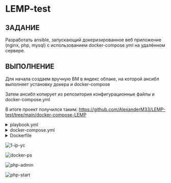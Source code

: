 # LEMP-test

## ЗАДАНИЕ
Разработать ansible, запускающий докеризированное веб приложение (nginx, php, mysql) с использованием docker-compose.yml на удалённом сервере.

## ВЫПОЛНЕНИЕ
Для начала создаем вручную ВМ в яндекс облаке, на которой ансибл выполняет установку докера и docker-compose

Затем ансибл копирует из репозитория конфигурационные файлы и docker-compose.yml

В итоге проект получился таким:
https://github.com/AlexanderM33/LEMP-test/tree/main/docker-compose-LEMP


<details close>
<summary>playbook.yml</summary>
<br>
 
 ```
---
- name: My test task - installing LEMP using docker-compose
  hosts: all
  vars:
    server_hostname: www.my-test-task.com
  tasks:
    - name: install packages
      yum: name={{ item }} state=latest update_cache=yes
      with_items:
        - git
        - wget
        - curl

    - name: Add Docker repo
      get_url:
        url: https://download.docker.com/linux/centos/docker-ce.repo
        dest: /etc/yum.repos.d/docker-ce.repo
      become: yes
 
    - name: Install Docker
      package:
        name: docker-ce
        state: latest
      become: yes
 
    - name: Start Docker service
      service:
        name: docker
        state: started
        enabled: yes
      become: yes
 
    - name: Add user to docker group
      user:
        name: user
        groups: docker
        append: yes
      become: yes

    - name: install docker-compose
      shell: sudo curl -L "https://github.com/docker/compose/releases/download/1.23.2/docker-compose-$(uname -s)-$(uname -m)" -o /usr/local/bin/docker-compose && sudo chmod +x /usr/local/bin/docker-compose

    - name: Start docker daemon
      service: name=docker state=started enabled=yes

    - name: Deploy site files from Github repository
      git: repo=https://github.com/AlexanderM33/LEMP-test.git dest=/home/user/docker-compose-lemp-stack update=yes force=yes

    - name: deploy Docker Compose stack
      community.docker.docker_compose_v2:
        project_src: /home/user/docker-compose-lemp-stack/docker-compose-LEMP/
        files:
        - docker-compose.yml
 ```
 </details>


<details close>
<summary>docker-compose.yml</summary>
<br>
 
 ```
version: '3.8'

# Services
services:

    # PHP Service
    php:
        build:
            dockerfile: php-dockerfile
        volumes:
            - './php-files:/var/www/html'
        depends_on:
            - mariadb

    # Nginx Service
    nginx:
        image: nginx:latest
        ports:
            - 80:80
        links:
            - 'php'
        volumes:
            - './php-files:/var/www/html'
            - './nginx-conf:/etc/nginx/conf.d'
        depends_on:
            - php

    # MariaDB Service
    mariadb:
        image: mariadb:10.9
        environment:
            MYSQL_ROOT_PASSWORD: your_password
        volumes:
            - mysqldata:/var/lib/mysql

    # phpMyAdmin Service
    phpmyadmin:
        image: phpmyadmin/phpmyadmin:latest
        ports:
            - 8080:80
        environment:
            PMA_HOST: mariadb
        depends_on:
            - mariadb

# Volumes
volumes:

  mysqldata:
 ```
 </details>

<details close>
<summary>Dockerfile</summary>
<br>
 
 ```
FROM php:8.2-fpm

# Installing dependencies for the PHP modules
RUN apt-get update && \
    apt-get install -y zip libzip-dev libpng-dev

# Installing additional PHP modules
RUN docker-php-ext-install mysqli pdo pdo_mysql gd zip
 ```
 </details>

![1-ip-yc](https://github.com/user-attachments/assets/c3736bdd-4f07-4657-b03f-dd064291d9aa)

![docker-ps](https://github.com/user-attachments/assets/85d07510-97a1-4830-9324-041767522382)

![php-admin](https://github.com/user-attachments/assets/d7880fe3-bf52-4258-b4a4-5e298332abeb)

![php-start](https://github.com/user-attachments/assets/977059fa-5f83-46a9-b834-dbb092ee1f3f)
